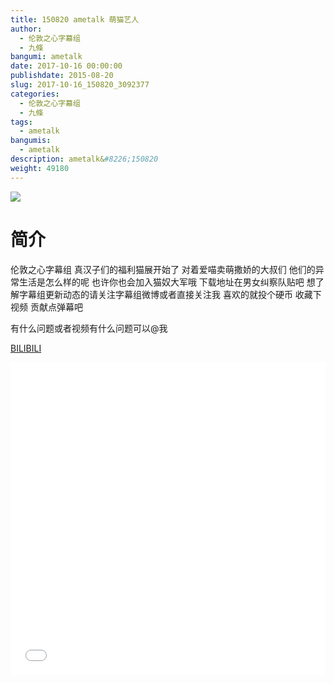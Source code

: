 ```yaml
---
title: 150820 ametalk 萌猫艺人
author: 
  - 伦敦之心字幕组
  - 九條
bangumi: ametalk
date: 2017-10-16 00:00:00
publishdate: 2015-08-20
slug: 2017-10-16_150820_3092377
categories: 
  - 伦敦之心字幕组
  - 九條
tags: 
  - ametalk
bangumis: 
  - ametalk
description: ametalk&#8226;150820
weight: 49180
---
```


![](https://i.imgur.com/tatLDg5.jpg)

# 简介  
伦敦之心字幕组 真汉子们的福利猫展开始了 对着爱喵卖萌撒娇的大叔们 他们的异常生活是怎么样的呢 也许你也会加入猫奴大军哦 下载地址在男女纠察队贴吧 想了解字幕组更新动态的请关注字幕组微博或者直接关注我 喜欢的就投个硬币 收藏下视频 贡献点弹幕吧


有什么问题或者视频有什么问题可以@我

  [BILIBILI](https://www.bilibili.com/video/av3092377/)


<div class="vcontainer">  <iframe class='video' src="//www.bilibili.com/blackboard/player.html?aid=3092377" width="100%" height="500" frameborder="0" allowfullscreen="allowfullscreen"></iframe></div>
